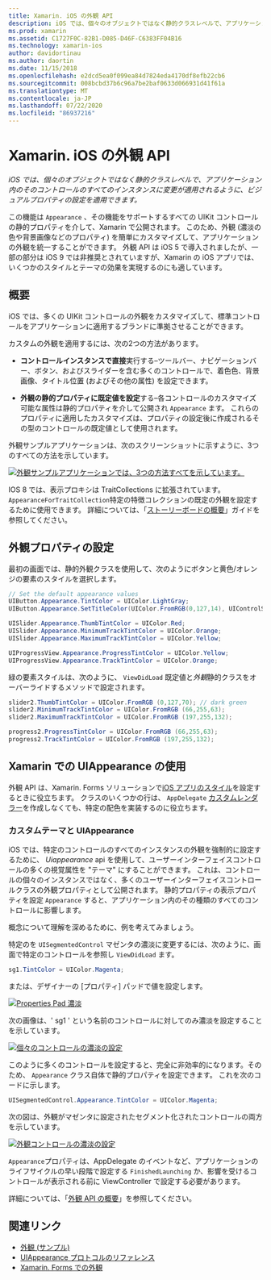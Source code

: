 ```yaml
---
title: Xamarin. iOS の外観 API
description: iOS では、個々のオブジェクトではなく静的クラスレベルで、アプリケーション内のそのコントロールのすべてのインスタンスに変更が適用されるように、ビジュアルプロパティの設定を適用できます。
ms.prod: xamarin
ms.assetid: C1727F0C-82B1-D085-D46F-C6383FF04B16
ms.technology: xamarin-ios
author: davidortinau
ms.author: daortin
ms.date: 11/15/2018
ms.openlocfilehash: e2dcd5ea0f099ea84d7824eda4170df8efb22cb6
ms.sourcegitcommit: 008bcbd37b6c96a7be2baf0633d066931d41f61a
ms.translationtype: MT
ms.contentlocale: ja-JP
ms.lasthandoff: 07/22/2020
ms.locfileid: "86937216"
---
```

# <a name="appearance-api-in-xamarinios"></a>Xamarin. iOS の外観 API

_iOS では、個々のオブジェクトではなく静的クラスレベルで、アプリケーション内のそのコントロールのすべてのインスタンスに変更が適用されるように、ビジュアルプロパティの設定を適用できます。_

この機能は `Appearance` 、その機能をサポートするすべての UIKit コントロールの静的プロパティを介して、Xamarin で公開されます。 このため、外観 (濃淡の色や背景画像などのプロパティ) を簡単にカスタマイズして、アプリケーションの外観を統一することができます。 外観 API は iOS 5 で導入されましたが、一部の部分は iOS 9 では非推奨とされていますが、Xamarin の iOS アプリでは、いくつかのスタイルとテーマの効果を実現するのにも適しています。

## <a name="overview"></a>概要

iOS では、多くの UIKit コントロールの外観をカスタマイズして、標準コントロールをアプリケーションに適用するブランドに準拠させることができます。

カスタムの外観を適用するには、次の2つの方法があります。

- **コントロールインスタンスで直接**実行する–ツールバー、ナビゲーションバー、ボタン、およびスライダーを含む多くのコントロールで、着色色、背景画像、タイトル位置 (およびその他の属性) を設定できます。

- **外観の静的プロパティに既定値を設定**する–各コントロールのカスタマイズ可能な属性は静的プロパティを介して公開され `Appearance` ます。 これらのプロパティに適用したカスタマイズは、プロパティの設定後に作成されるその型のコントロールの既定値として使用されます。

外観サンプルアプリケーションは、次のスクリーンショットに示すように、3つのすべての方法を示しています。

[![外観サンプルアプリケーションでは、3つの方法すべてを示しています。](introduction-to-the-appearance-api-images/appearance01-sml.png)](introduction-to-the-appearance-api-images/appearance01.png#lightbox)

IOS 8 では、表示プロキシは TraitCollections に拡張されています。
 `AppearanceForTraitCollection`特定の特徴コレクションの既定の外観を設定するために使用できます。 詳細については、「[ストーリーボードの概要](~/ios/user-interface/storyboards/unified-storyboards.md)」ガイドを参照してください。

## <a name="setting-appearance-properties"></a>外観プロパティの設定

最初の画面では、静的外観クラスを使用して、次のようにボタンと黄色/オレンジの要素のスタイルを選択します。

```csharp
// Set the default appearance values
UIButton.Appearance.TintColor = UIColor.LightGray;
UIButton.Appearance.SetTitleColor(UIColor.FromRGB(0,127,14), UIControlState.Normal);

UISlider.Appearance.ThumbTintColor = UIColor.Red;
UISlider.Appearance.MinimumTrackTintColor = UIColor.Orange;
UISlider.Appearance.MaximumTrackTintColor = UIColor.Yellow;

UIProgressView.Appearance.ProgressTintColor = UIColor.Yellow;
UIProgressView.Appearance.TrackTintColor = UIColor.Orange;
```

緑の要素スタイルは、次のように、 `ViewDidLoad` 既定値と*外観*静的クラスをオーバーライドするメソッドで設定されます。

```csharp
slider2.ThumbTintColor = UIColor.FromRGB (0,127,70); // dark green
slider2.MinimumTrackTintColor = UIColor.FromRGB (66,255,63);
slider2.MaximumTrackTintColor = UIColor.FromRGB (197,255,132);
```

```csharp
progress2.ProgressTintColor = UIColor.FromRGB (66,255,63);
progress2.TrackTintColor = UIColor.FromRGB (197,255,132);
```

## <a name="using-uiappearance-in-xamarinforms"></a>Xamarin での UIAppearance の使用

外観 API は、Xamarin. Forms ソリューションで[iOS アプリのスタイル](~/xamarin-forms/platform/ios/formatting.md#uiappearance-api)を設定するときに役立ちます。 クラスのいくつかの行は、 `AppDelegate` [カスタムレンダラー](~/xamarin-forms/app-fundamentals/custom-renderer/index.md)を作成しなくても、特定の配色を実装するのに役立ちます。

### <a name="custom-themes-and-uiappearance"></a>カスタムテーマと UIAppearance

iOS では、特定のコントロールのすべてのインスタンスの外観を強制的に設定するために、 *Uiappearance* api を使用して、ユーザーインターフェイスコントロールの多くの視覚属性を "テーマ" にすることができます。 これは、コントロールの個々のインスタンスではなく、多くのユーザーインターフェイスコントロールクラスの外観プロパティとして公開されます。 静的プロパティの表示プロパティを設定 `Appearance` すると、アプリケーション内のその種類のすべてのコントロールに影響します。

概念について理解を深めるために、例を考えてみましょう。

特定のを `UISegmentedControl` マゼンタの濃淡に変更するには、次のように、画面で特定のコントロールを参照し `ViewDidLoad` ます。

```csharp
sg1.TintColor = UIColor.Magenta;
```

または、デザイナーの [プロパティ] パッドで値を設定します。

[![Properties Pad 濃淡](introduction-to-the-appearance-api-images/propertiespadtint.png)](introduction-to-the-appearance-api-images/propertiespadtint.png#lightbox)

次の画像は、' sg1 ' という名前のコントロールに対してのみ濃淡を設定することを示しています。

[![個々のコントロールの濃淡の設定](introduction-to-the-appearance-api-images/image53.png)](introduction-to-the-appearance-api-images/image53.png#lightbox)

このように多くのコントロールを設定すると、完全に非効率的になります。そのため、 `Appearance` クラス自体で静的プロパティを設定できます。 これを次のコードに示します。

```csharp
UISegmentedControl.Appearance.TintColor = UIColor.Magenta;
```

次の図は、外観がマゼンタに設定されたセグメント化されたコントロールの両方を示しています。

[![外観コントロールの濃淡の設定](introduction-to-the-appearance-api-images/image54.png)](introduction-to-the-appearance-api-images/image54.png#lightbox)

`Appearance`プロパティは、AppDelegate のイベントなど、アプリケーションのライフサイクルの早い段階で設定する `FinishedLaunching` か、影響を受けるコントロールが表示される前に ViewController で設定する必要があります。

詳細については、「[外観 API の概要](~/ios/user-interface/ios-ui/introduction-to-the-appearance-api.md)」を参照してください。

## <a name="related-links"></a>関連リンク

- [外観 (サンプル)](https://docs.microsoft.com/samples/xamarin/ios-samples/appearance)
- [UIAppearance プロトコルのリファレンス](https://developer.apple.com/library/ios/documentation/UIKit/Reference/UIAppearance_Protocol/)
- [Xamarin. Forms での外観](~/xamarin-forms/platform/ios/formatting.md#uiappearance-api)
